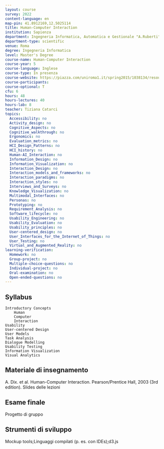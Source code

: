 ```yaml
---
layout: course
survey: 2022
content-language: en
map-pin: 41.8912169,12.5025114
title: Human-Computer Interaction
institution: Sapienza
department: Ingegneria Informatica, Automatica e Gestionale "A.Ruberti"
department-type: scientific
venue: Roma
degree: Ingegneria Informatica
level: Master's Degree
course-name: Human-Computer Interaction
course-year: 5
course-language: Inglese
course-type: In presenza
course-website: https://piazza.com/uniroma1.it/spring2015/1038134/resources
course-participants: 
course-optional: T
cfu: 6
hours: 48
hours-lectures: 40
hours-lab: 8
teacher: Tiziana Catarci
topics: 
  Accessibility: no 
  Activity_design: no 
  Cognitive_Aspects: no 
  Cognitive_walkthrough: no 
  Ergonomics: no 
  Evaluation_metrics: no 
  HCI_Design_Patterns: no 
  HCI_history: no 
  Human-AI_Interaction: no 
  Information_Design: no 
  Information_Visualization: no 
  Interaction_Design: no 
  Interaction_models_and_frameworks: no 
  Interaction_paradigms: no 
  Interaction_styles: no 
  Interviews_and_Surveys: no 
  Knowledge_Visualization: no 
  Multimodal_Interfaces: no 
  Personas: no 
  Prototyping: no 
  Requirement_Analysis: no 
  Software_lifecycle: no 
  Usability_Engineering: no 
  Usability_Evaluation: no 
  Usability_principles: no 
  User-centered_design: no 
  User_Interfaces_for_the_Internet_of_Things: no 
  User_Testing: no 
  Virtual_and_Augmented_Reality: no 
learning-verification: 
  Homework: no 
  Group-project: no 
  Multiple-choice-questions: no 
  Individual-project: no 
  Oral-examination: no 
  Open-ended-questions: no 
---
```



## Syllabus 

    Introductory Concepts
        Human 
        Computer 
        Interaction
    Usability 
    User-centered Design 
    User Models 
    Task Analysis 
    Dialogue Modelling
    Usability Testing 
    Information Visualization
    Visual Analytics


## Materiale di insegnamento 
A. Dix. et al. Human-Computer Interaction. Pearson/Prentice Hall, 2003 (3rd edition). 
Slides delle lezioni

## Esame finale 
Progetto di gruppo

## Strumenti di sviluppo 
Mockup tools;Linguaggi compilati (p. es. con IDEs);d3.js
